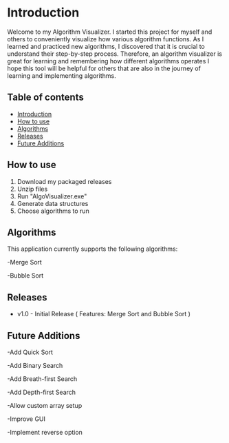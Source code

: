 # Introduction
Welcome to my Algorithm Visualizer. I started this project for myself and others to conveniently visualize how various algorithm functions.
As I learned and practiced new algorithms, I discovered that it is crucial to understand their step-by-step process.
Therefore, an algorithm visualizer is great for learning and remembering how different algorithms operates
I hope this tool will be helpful for others that are also in the journey of learning and implementing algorithms.

## Table of contents
* [Introduction](#Introduction)
* [How to use](#How_to_use)
* [Algorithms](#Algorithms)
* [Releases](#Releases)
* [Future Additions](#Future_Additions)


## How to use
1. Download my packaged releases 
2. Unzip files
3. Run "AlgoVisualizer.exe"
4. Generate data structures
5. Choose algorithms to run



## Algorithms
This application currently supports the following algorithms:

-Merge Sort

-Bubble Sort

## Releases
* v1.0 - Initial Release ( Features: Merge Sort and Bubble Sort )


## Future Additions
-Add Quick Sort

-Add Binary Search

-Add Breath-first Search

-Add Depth-first Search

-Allow custom array setup

-Improve GUI

-Implement reverse option
